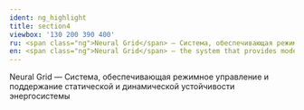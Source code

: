 ```yaml
---
ident: ng_highlight
title: section4
viewbox: '130 200 390 400'
ru: <span class="ng">Neural Grid</span> — Система, обеспечивающая режимное управление и поддержание  статической и динамической устойчивости энергосистемы.
en: <span class="ng">Neural Grid</span> — the system that provides mode control, power balance maintenance, and ensures static and dynamic stability of power grid.
---
```


<span class="ng">Neural Grid</span> — Система, обеспечивающая режимное управление и поддержание  статической и динамической устойчивости энергосистемы 
